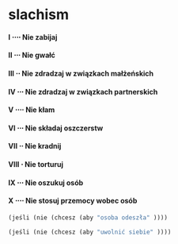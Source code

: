 # slachism

#### I ⋅⋅⋅⋅ Nie zabijaj
#### II ⋅⋅⋅ Nie gwałć
#### III ⋅⋅ Nie zdradzaj w związkach małżeńskich
#### IV ⋅⋅⋅ Nie zdradzaj w związkach partnerskich
#### V ⋅⋅⋅⋅ Nie kłam
#### VI ⋅⋅⋅ Nie składaj oszczerstw
#### VII ⋅⋅ Nie kradnij
#### VIII ⋅ Nie torturuj
#### IX ⋅⋅⋅ Nie oszukuj osób
#### X ⋅⋅⋅⋅ Nie stosuj przemocy wobec osób

```scheme
(jeśli (nie (chcesz (aby "osoba odeszła" ))))
```

```scheme
(jeśli (nie (chcesz (aby "uwolnić siebie" ))))
```
